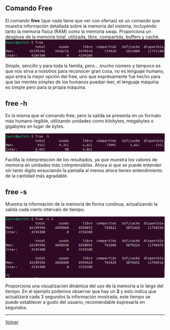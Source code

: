## Comando Free

El comando **free** (que nada tiene que ver con ofertas) es un comando que muestra información detallada sobre la memoria del sistema, incluyendo tanto la memoria física (RAM) como la memoria swap. 
Proporciona un desglose de la memoria total, utilizada, libre, compartida, buffers y caché.
![comando free](/img/free.png)

Simple, sencillo y para toda la familia, pero... mucho número y tampoco es que nos sirva a nosotros para reconocer gran cosa, no es lenguaje humano, aquí entra la mejor opción del free, uno que exprésamente
fue hecho para que las mentes simples de los humanos puedan leer, el lenguaje máquina es simple pero para la propia máquina.

## free -h
Es la misma que el comando free, pero la salida se presenta en un formato más humano-legible, utilizando unidades como kilobytes, megabytes o gigabytes en lugar de bytes.

![comando free](/img/freeh.png)

Facilita la interpretación de los resultados, ya que muestra los valores de memoria en unidades más comprensibles. Ahora sí que se puede entender sin tanto dígito ensuciando la pantalla
al menos ahora tienes entendimiento de la cantidad más agradable.

## free -s
Muestra la información de la memoria de forma continua, actualizando la salida cada cierto intervalo de tiempo.

![comando free](/img/frees.png)

Proporciona una visualización dinámica del uso de la memoria a lo largo del tiempo. En el ejemplo podemos observar que hay un **3** y esto indica que actualizará cada 3 segundos la información mostrada, este tiempo se puede
establecer a gusto del usuario, recomendable expresarla en segundos.

***

[Volver](README.md)
